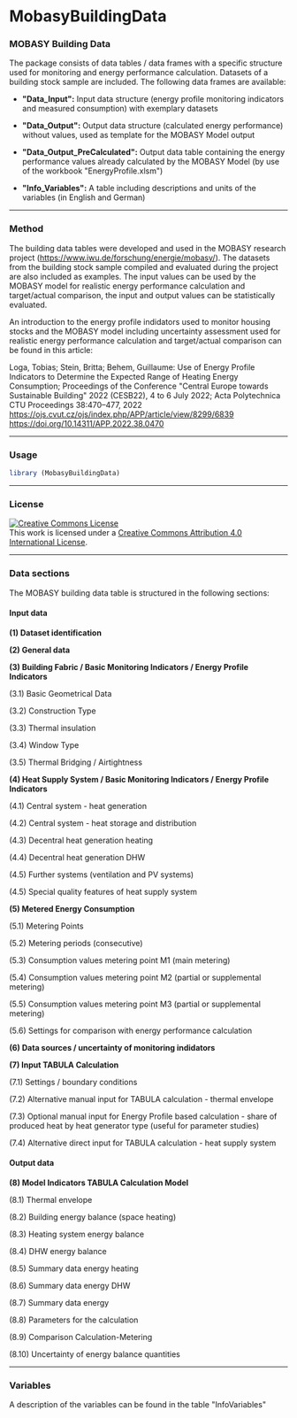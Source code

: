 # MobasyBuildingData

### MOBASY Building Data 

The package consists of data tables / data frames with a specific structure used for monitoring and energy performance calculation. Datasets of a building stock sample are included. The following data frames are available:

- **"Data_Input":**
    Input data structure (energy profile monitoring indicators and measured consumption) with exemplary datasets 

- **"Data_Output":** 
    Output data structure (calculated energy performance) without values, used as template for the MOBASY Model output

- **"Data_Output_PreCalculated":** 
    Output data table containing the energy performance values already calculated by the MOBASY Model (by use of the workbook "EnergyProfile.xlsm")

- **"Info_Variables":** 
    A table including descriptions and units of the variables (in English and German)

---

### Method

The building data tables were developed and used in the MOBASY research project (https://www.iwu.de/forschung/energie/mobasy/). The datasets from the building stock sample compiled and evaluated during the project are also included as examples. The input values can be used by the MOBASY model for realistic energy performance calculation and target/actual comparison, the input and output values can be statistically evaluated.
 
An introduction to the energy profile indidators used to monitor housing stocks and the MOBASY model including uncertainty assessment used for realistic energy performance calculation and target/actual comparison can be found in this article: 

Loga, Tobias; Stein, Britta; Behem, Guillaume: Use of Energy Profile Indicators to Determine the Expected Range of Heating Energy Consumption; Proceedings of the Conference "Central Europe towards Sustainable Building" 2022 (CESB22), 4 to 6 July 2022; Acta Polytechnica CTU Proceedings 38:470–477, 2022
https://ojs.cvut.cz/ojs/index.php/APP/article/view/8299/6839
https://doi.org/10.14311/APP.2022.38.0470     

---

### Usage

```r
library (MobasyBuildingData)

```
---

### License

<a rel="license" href="https://creativecommons.org/licenses/by/4.0/"><img alt="Creative Commons License" style="border-width:0" src="https://i.creativecommons.org/l/by/4.0/80x15.png" /></a><br />This work is licensed under a <a rel="license" href="https://creativecommons.org/licenses/by/4.0/">Creative Commons Attribution 4.0 International License</a>.

---

### Data sections
The MOBASY building data table is structured in the following sections:

#### Input data

**\(1) Dataset identification**


**\(2) General data**


**\(3) Building Fabric / Basic Monitoring Indicators / Energy Profile Indicators**

  (3.1) Basic Geometrical Data
  
  (3.2) Construction Type
  
  (3.3) Thermal insulation
  
  (3.4) Window Type
  
  (3.5) Thermal Bridging / Airtightness


**\(4) Heat Supply System / Basic Monitoring Indicators / Energy Profile Indicators**
  
  (4.1) Central system - heat generation
  
  (4.2) Central system - heat storage and distribution
  
  (4.3) Decentral heat generation heating
  
  (4.4) Decentral heat generation DHW
  
  (4.5) Further systems (ventilation and PV systems)
  
  (4.5) Special quality features of heat supply system


**\(5) Metered Energy Consumption**
  
  (5.1) Metering Points
  
  (5.2) Metering periods (consecutive)
  
  (5.3) Consumption values metering point M1 (main metering)
  
  (5.4) Consumption values metering point M2 (partial or supplemental metering)
  
  (5.5) Consumption values metering point M3 (partial or supplemental metering)
  
  (5.6) Settings for comparison with energy performance calculation


**\(6) Data sources / uncertainty of monitoring indidators**


**\(7) Input TABULA Calculation**
 
  (7.1) Settings / boundary conditions
 
  (7.2) Alternative manual input for TABULA calculation - thermal envelope
 
  (7.3) Optional manual input for Energy Profile based calculation - share of produced heat by heat generator type (useful for parameter studies)
 
  (7.4) Alternative direct input for TABULA calculation - heat supply system





#### Output data

**\(8) Model Indicators TABULA Calculation Model**

(8.1) Thermal envelope

(8.2) Building energy balance (space heating)

(8.3) Heating system energy balance

(8.4) DHW energy balance

(8.5) Summary data energy heating

(8.6) Summary data energy DHW

(8.7) Summary data energy

(8.8) Parameters for the calculation

(8.9) Comparison Calculation-Metering

(8.10) Uncertainty of energy balance quantities

---

### Variables

A description of the variables can be found in the table "InfoVariables"
